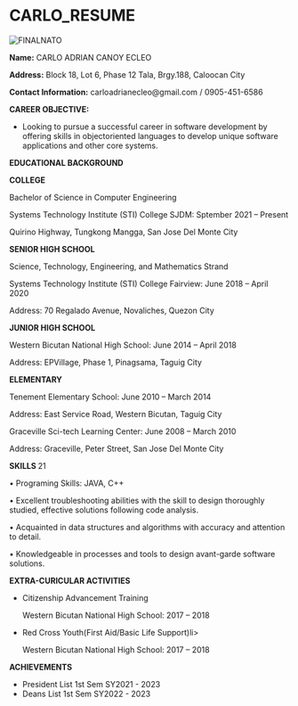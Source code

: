 # CARLO_RESUME

![FINALNATO](https://user-images.githubusercontent.com/134785753/241405149-bcdefde1-8646-4b1f-8b7b-f94c654b6966.png)

  <p> <strong>Name:</strong> CARLO ADRIAN CANOY ECLEO
  <p> <strong>Address:</strong> Block 18, Lot 6, Phase 12 Tala, Brgy.188, Caloocan City
  <p> <strong>Contact Information:</strong> carloadrianecleo@gmail.com / 0905-451-6586
    
  <p> <strong>CAREER OBJECTIVE:</strong>
  <ul>
    <li>Looking to pursue a successful career in software development by offering skills in objectoriented languages to develop unique software applications and other core systems.</li>
  </ul>
    
  <p><strong>EDUCATIONAL BACKGROUND</strong>
  <p><strong>COLLEGE</strong>
  <p>Bachelor of Science in Computer Engineering
  <p>Systems Technology Institute (STI) College SJDM: Sptember 2021 – Present
  <p>Quirino Highway, Tungkong Mangga, San Jose Del
Monte City
  <p><strong>SENIOR HIGH SCHOOL</strong>
  <p>Science, Technology, Engineering, and
Mathematics Strand
  <p>Systems Technology Institute (STI) College Fairview: June 2018 – April 2020
  <p>Address: 70 Regalado Avenue, Novaliches, Quezon City
  <p><strong>JUNIOR HIGH SCHOOL</strong>
  <p>Western Bicutan National High School: June 2014 – April 2018
  <p>Address: EPVillage, Phase 1, Pinagsama, Taguig City
  <p><strong>ELEMENTARY</strong>
  <p>Tenement Elementary School: June 2010 – March 2014
  <p>Address: East Service Road, Western Bicutan, Taguig City
  <p>Graceville Sci-tech Learning Center: June 2008 – March 2010
  <p>Address: Graceville, Peter Street, San Jose Del Monte City
  <p>  <strong>SKILLS </strong>21
  <p>• Programing Skills: JAVA, C++
  <p>• Excellent troubleshooting abilities with the skill to design thoroughly studied, effective
solutions following code analysis.
  <p>• Acquainted in data structures and algorithms with accuracy and attention to detail.
  <p>• Knowledgeable in processes and tools to design avant-garde software solutions.
    
  <p>  <strong>EXTRA-CURICULAR ACTIVITIES</strong>
  <ul>
   <li>Citizenship Advancement Training</li>
    <p> Western Bicutan National High School: 2017 – 2018
   <li>Red Cross Youth(First Aid/Basic Life Support)li>
    <p> Western Bicutan National High School: 2017 – 2018
  </ul>
  
  <p>  <strong>ACHIEVEMENTS</strong>
  <ul>
    <li>President List 1st Sem SY2021 - 2023
    <li>Deans List 1st Sem SY2022 - 2023
